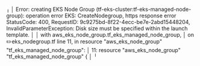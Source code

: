 ╷
│ Error: creating EKS Node Group (tf-eks-cluster:tf-eks-managed-node-group): operation error EKS: CreateNodegroup, https response error StatusCode: 400, RequestID: 9c9275bd-8f22-4ecc-be7e-2abd15448204, InvalidParameterException: Disk size must be specified within the launch template.
│
│   with aws_eks_node_group.tf_eks_managed_node_group,
│   on ✏️eks_nodegroup.tf line 11, in resource "aws_eks_node_group" "tf_eks_managed_node_group":
│   11: resource "aws_eks_node_group" "tf_eks_managed_node_group" {
│
╵
